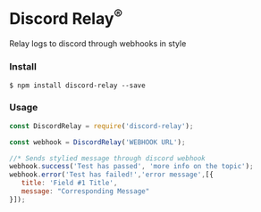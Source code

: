 # Discord Relay<sup>®
Relay logs to discord through webhooks in style
 
### Install
```
$ npm install discord-relay --save
```
 
### Usage
```js
const DiscordRelay = require('discord-relay');

const webhook = DiscordRelay('WEBHOOK URL');

//* Sends stylied message through discord webhook
webhook.success('Test has passed', 'more info on the topic');
webhook.error('Test has failed!','error message',[{
   title: 'Field #1 Title',
   message: "Corresponding Message"
}]);
```
